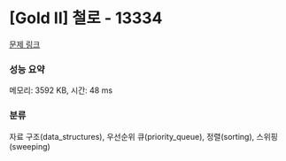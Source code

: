 # [Gold II] 철로 - 13334 

[문제 링크](https://www.acmicpc.net/problem/13334) 

### 성능 요약

메모리: 3592 KB, 시간: 48 ms

### 분류

자료 구조(data_structures), 우선순위 큐(priority_queue), 정렬(sorting), 스위핑(sweeping)

